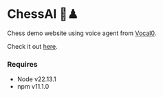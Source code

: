# ChessAI 🤖♟

Chess demo website using voice agent from [Vocal0](https://www.vocal0.com).

Check it out [here](https://vocal0-chessai.netlify.app).

### Requires

- Node v22.13.1
- npm v11.1.0
